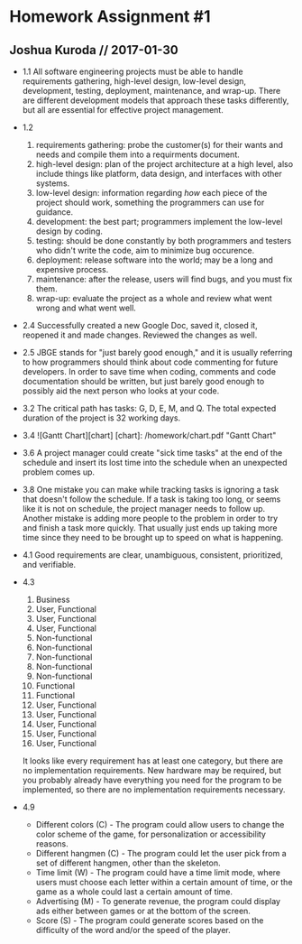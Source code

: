 # Homework Assignment #1
## Joshua Kuroda // 2017-01-30

* 1.1
  All software engineering projects must be able to handle requirements gathering, high-level design, low-level design, development, testing, deployment, maintenance, and wrap-up. There are different development models that approach these tasks differently, but all are essential for effective project management.

* 1.2
  1. requirements gathering: probe the customer(s) for their wants and needs and compile them into a requirments document.
  2. high-level design: plan of the project architecture at a high level, also include things like platform, data design, and interfaces with other systems.
  3. low-level design: information regarding _how_ each piece of the project should work, something the programmers can use for guidance.
  4. development: the best part; programmers implement the low-level design by coding.
  5. testing: should be done constantly by both programmers and testers who didn't write the code, aim to minimize bug occurence.
  6. deployment: release software into the world; may be a long and expensive process.
  7. maintenance: after the release, users will find bugs, and you must fix them.
  8. wrap-up: evaluate the project as a whole and review what went wrong and what went well.

* 2.4
  Successfully created a new Google Doc, saved it, closed it, reopened it and made changes. Reviewed the changes as well.

* 2.5
  JBGE stands for "just barely good enough," and it is usually referring to how programmers should think about code commenting for future developers. In order to save time when coding, comments and code documentation should be written, but just barely good enough to possibly aid the next person who looks at your code.

* 3.2
  The critical path has tasks: G, D, E, M, and Q. The total expected duration of the project is 32 working days.

* 3.4
  ![Gantt Chart][chart]
  [chart]: /homework/chart.pdf "Gantt Chart"

* 3.6
  A project manager could create "sick time tasks" at the end of the schedule and insert its lost time into the schedule when an unexpected problem comes up.

* 3.8
  One mistake you can make while tracking tasks is ignoring a task that doesn't follow the schedule. If a task is taking too long, or seems like it is not on schedule, the project manager needs to follow up. Another mistake is adding more people to the problem in order to try and finish a task more quickly. That usually just ends up taking more time since they need to be brought up to speed on what is happening.

* 4.1
  Good requirements are clear, unambiguous, consistent, prioritized, and verifiable.

* 4.3
  1. Business
  2. User, Functional
  3. User, Functional
  4. User, Functional
  5. Non-functional
  6. Non-functional
  7. Non-functional
  8. Non-functional
  9. Non-functional
  10. Functional
  11. Functional
  12. User, Functional
  13. User, Functional
  14. User, Functional
  15. User, Functional
  16. User, Functional

  It looks like every requirement has at least one category, but there are no implementation requirements. New hardware may be required, but you probably already have everything you need for the program to be implemented, so there are no implementation requirements necessary.

* 4.9
  * Different colors (C) - The program could allow users to change the color scheme of the game, for personalization or accessibility reasons.
  * Different hangmen (C) - The program could let the user pick from a set of different hangmen, other than the skeleton.
  * Time limit (W) - The program could have a time limit mode, where users must choose each letter within a certain amount of time, or the game as a whole could last a certain amount of time.
  * Advertising (M) - To generate revenue, the program could display ads either between games or at the bottom of the screen.
  * Score (S) - The program could generate scores based on the difficulty of the word and/or the speed of the player.